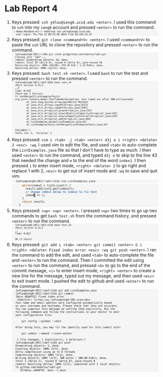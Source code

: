 # Lab Report 4
1. Keys pressed: `ssh y4lou@ieng6.ucsd.edu <enter>`. I used this command to `ssh` into my `ieng6` account and pressed `<enter>` to run the command. ![Image](CSE15L-Lab4-Q1.png)
2. Keys pressed: `git clone <command+V> <enter>`. I used `<command+V>` to paste the `ssh` URL to clone the repository and pressed `<enter>` to run the command. ![Image](CSE15L-Lab4-Q2.png)
3. Keys pressed: `bash test.sh <enter>`. I used `bash` to run the test and pressed `<enter>` to run the command. ![Image](CSE15L-Lab4-Q3.png)
4. Keys pressed: `vim L <tab> .j <tab> <enter> 43j e i <right> <delete> 2 <esc> :wq`. I used vim to edit the file, and used `<tab>` to auto-complete the `ListExamples.java` file so that I don't have to type as much. I then used `<enter>` to run the command, and typed `43j e` to skip to the line 43 that needed the change and `e` to the end of the word `index1`. I then pressed `i` to enter insert mode, `<right> <delete> 2` to go right and replace 1 with 2, `<esc>` to get out of insert mode and `:wq` to save and quit vim. ![Image](CSE15L-Lab4-Q4.1.png) ![Image](CSE15L-Lab4-Q4.2.png)
5. Keys pressed: `<up> <up> <enter>`. I pressed `<up>` two times to go up two commands to get `bash test.sh` from the command history, and pressed `<enter>` to run the command. ![Image](CSE15L-Lab4-Q5.png)
6. Keys pressed: `git add L <tab> <enter> git commit <enter> G i <right> <delete> Fixed index error <esc> :wq git push <enter>`. I ran the command to add the edit, and used `<tab>` to auto-complete the file and `<enter>` to run the command. Then I committed the edit using `<enter>` to run the command, and pressed `<G>` to go to the end of the commit message, `<i>` to enter insert mode, `<right> <enter>` to create a new line for the message, typed out my message, and then used `<esc>`  to exit insert mode. I pushed the edit to github and used `<enter>` to run the command. ![Image](CSE15L-Lab4-Q6.png)
